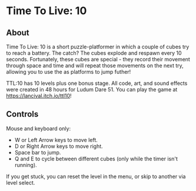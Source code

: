 # Time To Live: 10
## About
Time To Live: 10 is a short puzzle-platformer in which a couple of cubes try to reach a battery. The catch? The cubes explode and respawn every 10 seconds. Fortunately, these cubes are special - they record their movement through space and time and will repeat those movements on the next try, allowing you to use the as platforms to jump futher!

TTL:10 has 10 levels plus one bonus stage. All code, art, and sound effects were created in 48 hours for Ludum Dare 51. You can play the game at https://lancival.itch.io/ttl10!

## Controls
Mouse and keyboard only:
- W or Left Arrow keys to move left.
- D or Right Arrow keys to move right.
- Space bar to jump.
- Q and E to cycle between different cubes (only while the timer isn't running).

If you get stuck, you can reset the level in the menu, or skip to another via level select.
